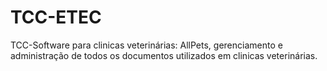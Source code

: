 # TCC-ETEC
TCC-Software para clinicas veterinárias: AllPets, gerenciamento e administração de todos os documentos utilizados em clinicas veterinárias. 
